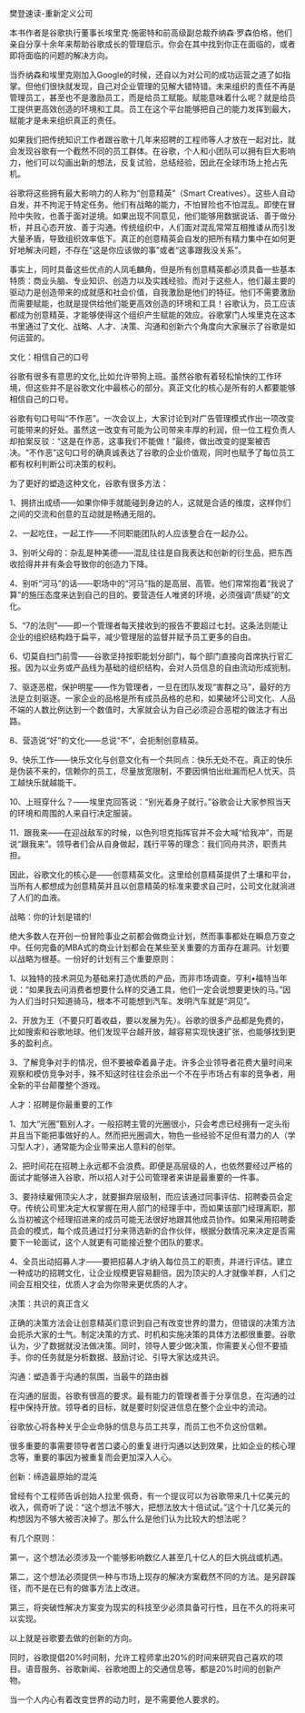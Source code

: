 樊登速读-重新定义公司

本书作者是谷歌执行董事长埃里克·施密特和前高级副总裁乔纳森·罗森伯格，他们亲自分享十余年来帮助谷歌成长的管理启示。你会在其中找到你正在面临的，或者即将面临的问题的解决方向。

当乔纳森和埃里克刚加入Google的时候，还自以为对公司的成功运营之道了如指掌。但他们很快就发现，自己对企业管理的见解大错特错。未来组织的责任不再是管理员工，甚至也不是激励员工，而是给员工赋能。赋能意味着什么呢？就是给员工提供更高效创造的环境和工具。员工在这个平台能够把自己的能力发挥到最大，赋能才是未来组织真正的责任。

如果我们把传统知识工作者跟谷歌十几年来招聘的工程师等人才放在一起对比，就会发现谷歌有一个截然不同的员工群体。在谷歌，个人和小团队可以拥有巨大影响力，他们可以勾画出新的想法，反复试验，总结经验，因此在全球市场上抢占先机。

谷歌将这些拥有最大影响力的人称为“创意精英”（Smart Creatives）。这些人自动自发，并不拘泥于特定任务。他们有战略的能力，不怕冒险也不怕混乱。即使在冒险中失败，也善于面对逆境。如果出现不同意见，他们能够用数据说话、善于做分析，并且心态开放、善于沟通。传统组织中，人们面对混乱常常互相推诿从而引发大量矛盾，导致组织效率低下。真正的创意精英会自发的把所有精力集中在如何更好地解决问题，不存在“这是你应该做的事”或者“这事跟我没关系”。

事实上，同时具备这些优点的人凤毛麟角，但是所有创意精英都必须具备一些基本特质：商业头脑、专业知识、创造力以及实践经验。而对于这些人，他们最主要的驱动力是创造带来的成就感和社会价值，自我激励是他们的特征。他们不需要激励而需要赋能，也就是提供给他们能更高效创造的环境和工具！谷歌认为，员工应该都成为创意精英，才能够使得这个组织产生赋能的效应。谷歌掌门人埃里克在这本书里通过了文化、战略、人才、决策、沟通和创新六个角度向大家展示了谷歌是如何运营的。 

文化：相信自己的口号

谷歌有很多有意思的文化,比如允许带狗上班。虽然谷歌有着轻松愉快的工作环境，但这些并不是谷歌文化中最核心的部分。真正文化的核心是所有的人都要能够相信自己的口号。

谷歌有句口号叫“不作恶”。一次会议上，大家讨论到对广告管理模式作出一项改变可能带来的好处。虽然这一改变有可能为公司带来丰厚的利润，但一位工程负责人却拍案反驳：“这是在作恶，这事我们不能做！”最终，做出改变的提案被否决。“不作恶”这句口号的确真诚表达了谷歌的企业价值观，同时也赋予了每位员工都有权利判断公司决策的权利。 

为了更好的塑造这种文化，谷歌有很多方法：

1、拥挤出成绩——如果你伸手就能碰到身边的人，这就是合适的维度，这样你们之间的交流和创意的互动就是畅通无阻的。

2、一起吃住，一起工作——不同职能团队的人应该整合在一起办公。

3、别听父母的：杂乱是种美德——混乱往往是自我表达和创新的衍生品，把东西收拾得井井有条会导致你的创造力下降。

4、别听“河马”的话——职场中的“河马”指的是高层、高管。他们常常抱着“我说了算”的施压态度来达到自己的目的。要营造任人唯贤的环境，必须强调“质疑”的文化。

5、“7的法则”——即一个管理者每天接收到的报告不要超过七封。这条法则能让企业的组织结构趋于扁平，减少管理层的监督并赋予员工更多的自由。

6、切莫自扫门前雪——谷歌坚持按职能划分部门，每个部门直接向首席执行官汇报。因为以业务或产品线为基础的组织结构，会对人员信息的自由流动形成扼制。

7、驱逐恶棍，保护明星——作为管理者，一旦在团队发现“害群之马”，最好的方法是立刻驱逐。一家企业的品格是所有成员品格的总和，如果破坏公司文化、人品不端的人数比例达到一个数值时，大家就会认为自己必须迎合恶棍的做法才有出路。

8、营造说“好”的文化——总说“不”，会扼制创意精英。

9、快乐工作——快乐文化与创意文化有一个共同点：快乐无处不在。真正的快乐是伪装不来的，信赖你的员工，尽量放宽限制，不要因惧怕出纰漏而杞人忧天。员工越快乐就越能干。

10、上班穿什么？——埃里克回答说：“别光着身子就行。”谷歌会让大家参照当天的环境和周围的人来自行决定服装。

11、跟我来——在迎战敌军的时候，以色列坦克指挥官并不会大喊“给我冲”，而是说“跟我来”。领导者们会从自身做起，践行平等的理念：我们同舟共济，职责共担。 

因此，谷歌文化的核心是——创意精英文化。这里给创意精英提供了土壤和平台，当所有人都想成为创意精英并且以创意精英的标准来要求自己时，公司文化就淌进了人们的血液。

 

战略：你的计划是错的!

绝大多数人在开创一份冒险事业之前都会做商业计划，然而事事都处在瞬息万变之中。任何完备的MBA式的商业计划都会在某些至关重要的方面存在漏洞。计划要以战略为根基。一份好的计划有三个重要原则： 

1、以独特的技术洞见为基础来打造优质的产品，而非市场调查。亨利•福特当年说：“如果我去问消费者想要什么样的交通工具，他们一定会说想要更快的马。”因为人们当时只知道骑马，根本不可能想到汽车。发明汽车就是“洞见”。

2、开放为王（不要只盯着收益，要以发展为先）。谷歌的很多产品都是免费的，比如搜索和谷歌地球。他们发现平台越开放，越容易实现快速扩张，也能够找到更多的盈利点。 

3、了解竞争对手的情况，但不要被牵着鼻子走。许多企业领导者花费大量时间来观察和模仿竞争对手，殊不知这时往往会杀出一个不在乎市场占有率的竞争者，用全新的平台颠覆整个游戏。

 

人才：招聘是你最重要的工作

1、加大“光圈”甄别人才。一般招聘主管的光圈很小，只会考虑已经拥有一定头衔并且当下能把事做好的人。然而把光圈调大，物色一些经验不足但有潜力的人（学习型人才），通常能为企业带来出人意料的创举。

2、把时间花在招聘上永远都不会浪费。即便是高层级的人，也依然要经过严格的面试才能够进入谷歌，所以招人对于公司管理者来讲是最重要的一件事。

3、要持续雇佣顶尖人才，就要摒弃层级制，而应该通过同事评估、招聘委员会定夺。传统公司里决定大权掌握在用人部门的经理手中，而如果该部门经理离职，那么当初被这个经理招进来的成员可能无法很好地跟其他成员协作。如果采用招聘委员会的模式，每个成员通过打分来筛选新的合作伙伴，根据分数情况来决定是否需要下一轮面试，这个人就更有可能接近整个团队的要求。 

4、全员出动招募人才——要把招募人才纳入每位员工的职责，并进行评估。建立一种成功的招聘文化，让企业规模更容易翻倍。因为顶尖的人才就像羊群，人们之间会互相交往，优质人才会为你带来更优质的人才。

 

决策：共识的真正含义

正确的决策方法会让创意精英们意识到自己有改变世界的潜力，但错误的决策方法会扼杀大家的士气。制定决策的方式、时机和实施决策的具体方法都很重要。谷歌认为，少了数据就没法做决策。同时，领导人要少做决策，你需要关心但不要插手。你的任务就是分析数据、鼓励讨论、引导大家达成共识。

 

沟通：塑造善于沟通的氛围，当最牛的路由器

在沟通的层面，谷歌有很高的要求。最有能力的管理者善于分享信息，在沟通的过程中保持开放。领导者的目标，就是要时刻促进信息在整个企业中的流动。

谷歌放心将各种关乎企业命脉的信息与员工共享，而员工也不负这份信赖。

很多重要的事需要领导者苦口婆心的重复进行沟通以达到效果，比如企业的核心理念等，重要的事因为被重复而会更加深入人心。

 

创新：缔造最原始的混沌

曾经有个工程师告诉创始人拉里·佩奇，有一个提议可以为谷歌带来几十亿美元的收入，佩奇听了说：“这个想法不够大，把想法放大十倍试试。”这个十几亿美元的构想因为不够大被否决掉了。那么什么是他们认为比较大的想法呢？

有几个原则：

第一，这个想法必须涉及一个能够影响数亿人甚至几十亿人的巨大挑战或机遇。

第二，这个想法必须提供一种与市场上现存的解决方案截然不同的方法。是另辟蹊径，而不是在已有的做事方法上改进。

第三，将突破性解决方案变为现实的科技至少必须具备可行性，且在不久的将来可以实现。

以上就是谷歌要去做的创新的方向。

同时，谷歌提倡20%时间制，允许工程师拿出20%的时间来研究自己喜欢的项目。语音服务、谷歌新闻、谷歌地图上的交通信息等，都是20%时间的创新产物。

当一个人内心有着改变世界的动力时，是不需要他人要求的。